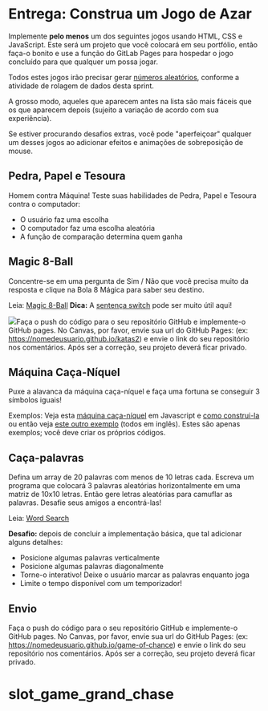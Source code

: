 # Entrega: Construa um Jogo de Azar

Implemente **pelo menos** um dos seguintes jogos usando HTML, CSS e JavaScript. Este será um projeto que você colocará em seu portfólio, então faça-o bonito e use a função do GitLab Pages para hospedar o jogo concluído para que qualquer um possa jogar.

Todos estes jogos irão precisar gerar [números aleatórios](https://developer.mozilla.org/pt-BR/docs/Web/JavaScript/Reference/Global_Objects/Math/random), conforme a atividade de rolagem de dados desta sprint.

A grosso modo, aqueles que aparecem antes na lista são mais fáceis que os que aparecem depois (sujeito a variação de acordo com sua experiência).

Se estiver procurando desafios extras, você pode "aperfeiçoar" qualquer um desses jogos ao adicionar efeitos e animações de sobreposição de mouse.

## Pedra, Papel e Tesoura

Homem contra Máquina! Teste suas habilidades de Pedra, Papel e Tesoura contra o computador:

- O usuário faz uma escolha
- O computador faz uma escolha aleatória
- A função de comparação determina quem ganha

## Magic 8-Ball

Concentre-se em uma pergunta de Sim / Não que você precisa muito da resposta e clique na Bola 8 Mágica para saber seu destino.

Leia: [Magic 8-Ball](https://en.wikipedia.org/wiki/Magic_8-Ball)
**Dica:** A [sentença switch](https://developer.mozilla.org/pt-BR/docs/Web/JavaScript/Reference/Statements/switch) pode ser muito útil aqui!

![](https://upload.wikimedia.org/wikipedia/commons/8/85/Magic_8_Ball_-_Instrument_Of_Evil%3F_%282426454804%29.jpg)Faça o push do código para o seu repositório GitHub e implemente-o GitHub pages. No Canvas, por favor, envie sua url do GitHub Pages: (ex: https://nomedeusuario.github.io/katas2) e envie o link do seu repositório nos comentários. Após ser a correção, seu projeto deverá ficar privado.

## Máquina Caça-Níquel

Puxe a alavanca da máquina caça-níquel e faça uma fortuna se conseguir 3 símbolos iguais!

Exemplos: Veja esta [máquina caça-níquel](http://odhyan.com/slot/) em Javascript e [como construi-la](http://odhyan.com/blog/2011/05/slot-machine-in-javascript/) ou então veja [este outro exemplo](https://torutsume.net/en/slot-machine-by-javascript/) (todos em inglês). Estes são apenas exemplos; você deve criar os próprios códigos.

## Caça-palavras

Defina um array de 20 palavras com menos de 10 letras cada. Escreva um programa que colocará 3 palavras aleatórias horizontalmente em uma matriz de 10x10 letras. Então gere letras aleatórias para camuflar as palavras. Desafie seus amigos a encontrá-las!

Leia: [Word Search](https://pt.wikipedia.org/wiki/Ca%C3%A7a-palavras)

**Desafio:** depois de concluir a implementação básica, que tal adicionar alguns detalhes:

* Posicione algumas palavras verticalmente
* Posicione algumas palavras diagonalmente
* Torne-o interativo! Deixe o usuário marcar as palavras enquanto joga
* Limite o tempo disponível com um temporizador!

## Envio

Faça o push do código para o seu repositório GitHub e implemente-o GitHub pages. No Canvas, por favor, envie sua url do GitHub Pages: (ex: https://nomedeusuario.github.io/game-of-chance) e envie o link do seu repositório nos comentários. Após ser a correção, seu projeto deverá ficar privado.

# slot_game_grand_chase
